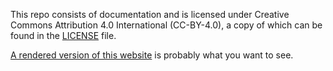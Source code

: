 [//]: # (SPDX-License-Identifier: CC-BY-4.0)

This repo consists of documentation and is licensed under Creative
Commons Attribution 4.0 International (CC-BY-4.0), a copy of which
can be found in the [LICENSE](LICENSE) file.

[A rendered version of this website](https://hyperledger.github.io/tsc/)
is probably what you want to see.
